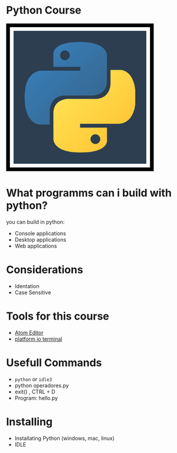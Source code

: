 # Python Course
![](docs/python_fazt.png)

# What programms can i build with python?
you can build in python:
- Console applications
- Desktop applications
- Web applications

# Considerations
- Identation
- Case Sensitive

# Tools for this course
- [Atom Editor](https://atom.io/)
- [platform io terminal](https://atom.io/packages/platformio-ide-terminal)

# Usefull Commands
- `python` or `idle3`  
- python operadores.py
- exit() , CTRL + D
- Program: hello.py

# Installing
- Installating Python (windows, mac, linux)
- IDLE
